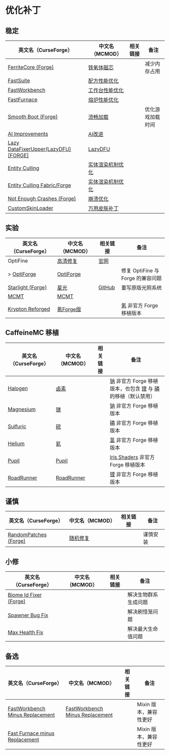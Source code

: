 # 优化补丁

## 稳定

| 英文名（CurseForge）                                                                                | 中文名（MCMOD）                                          | 相关链接 | 备注             |
| --------------------------------------------------------------------------------------------------- | -------------------------------------------------------- | -------- | ---------------- |
| [FerriteCore (Forge)](https://www.curseforge.com/minecraft/mc-mods/ferritecore)                     | [铁氧体磁芯](https://www.mcmod.cn/class/3888.html)       |          | 减少内存占用     |
| [FastSuite](https://www.curseforge.com/minecraft/mc-mods/fastsuite)                                 | [配方性能优化](https://www.mcmod.cn/class/3822.html)     |          |                  |
| [FastWorkbench](https://www.curseforge.com/minecraft/mc-mods/fastworkbench)                         | [工作台性能优化](https://www.mcmod.cn/class/1486.html)   |          |                  |
| [FastFurnace](https://www.curseforge.com/minecraft/mc-mods/fastfurnace)                             | [熔炉性能优化](https://www.mcmod.cn/class/1485.html)     |          |                  |
| [Smooth Boot (Forge)](https://www.curseforge.com/minecraft/mc-mods/smooth-boot-forge)               | [流畅加载](https://www.mcmod.cn/class/3422.html)         |          | 优化游戏加载时间 |
| [AI Improvements](https://www.curseforge.com/minecraft/mc-mods/ai-improvements)                     | [AI改进](https://www.mcmod.cn/class/1480.html)           |          |                  |
| [Lazy DataFixerUpper(LazyDFU) [FORGE]](https://www.curseforge.com/minecraft/mc-mods/lazy-dfu-forge) | [LazyDFU](https://www.mcmod.cn/class/3407.html)          |          |                  |
| [Entity Culling](https://www.curseforge.com/minecraft/mc-mods/entity-culling)                       | [实体渲染机制优化](https://www.mcmod.cn/class/3058.html) |          |                  |
| [Entity Culling Fabric/Forge](https://www.curseforge.com/minecraft/mc-mods/entityculling)           | [实体渲染机制优化](https://www.mcmod.cn/class/3629.html) |          |                  |
| [Not Enough Crashes (Forge)](https://www.curseforge.com/minecraft/mc-mods/not-enough-crashes-forge) | [崩溃优化](https://www.mcmod.cn/class/2441.html)         |          |                  |
| [CustomSkinLoader](https://www.curseforge.com/minecraft/mc-mods/customskinloader)                   | [万用皮肤补丁](https://www.mcmod.cn/class/883.html)      |          |                  |

## 实验

| 英文名（CurseForge）                                                              | 中文名（MCMOD）                                   | 相关链接                                                  | 备注                                                             |
| --------------------------------------------------------------------------------- | ------------------------------------------------- | --------------------------------------------------------- | ---------------------------------------------------------------- |
| OptiFine                                                                          | [高清修复](https://www.mcmod.cn/class/36.html)    | [官网](https://optifine.net/home)                         |                                                                  |
| > [OptiForge](https://www.curseforge.com/minecraft/mc-mods/optiforge)             | [OptiForge](https://www.mcmod.cn/class/2395.html) |                                                           | 修复 OptiFine 与 Forge 的兼容问题                                |
| [Starlight (Forge)](https://www.curseforge.com/minecraft/mc-mods/starlight-forge) | [星光](https://www.mcmod.cn/class/3303.html)      | [GitHub](https://github.com/Tuinity/Starlight/tree/forge) | 重写原版光照系统                                                 |
| [MCMT](https://www.curseforge.com/minecraft/mc-mods/mcmt-multithreading)          | [MCMT](https://www.mcmod.cn/class/3153.html)      |                                                           |                                                                  |
| [Krypton Reforged](https://www.curseforge.com/minecraft/mc-mods/krypton-reforged) | [氪Forge版](https://www.mcmod.cn/class/5146.html) |                                                           | [氪](https://www.mcmod.cn/class/3399.html) 非官方 Forge 移植版本 |

## CaffeineMC 移植

| 英文名（CurseForge）                                                       | 中文名（MCMOD）                                    | 相关链接 | 备注                                                                                                                                                                                 |
| -------------------------------------------------------------------------- | -------------------------------------------------- | -------- | ------------------------------------------------------------------------------------------------------------------------------------------------------------------------------------ |
| [Halogen](https://www.curseforge.com/minecraft/mc-mods/halogen)            | [卤素](https://www.mcmod.cn/class/4054.html)       |          | [钠](https://www.mcmod.cn/class/2785.html) 非官方 Forge 移植版本，也包含 [锂](https://www.mcmod.cn/class/2292.html) 与 [磷](https://www.mcmod.cn/class/1766.html) 的移植（默认禁用） |
| [Magnesium](https://www.curseforge.com/minecraft/mc-mods/sodium-reforged)  | [镁](https://www.mcmod.cn/class/4898.html)         |          | [钠](https://www.mcmod.cn/class/2785.html) 非官方 Forge 移植版本                                                                                                                     |
| [Sulfuric](https://www.curseforge.com/minecraft/mc-mods/phosphor-reforged) | [硫](https://www.mcmod.cn/class/4899.html)         |          | [磷](https://www.mcmod.cn/class/1766.html) 非官方 Forge 移植版本                                                                                                                     |
| [HeIium](https://www.curseforge.com/minecraft/mc-mods/hydrogen-reforged)   | [氦](https://www.mcmod.cn/class/4900.html)         |          | [氢](https://www.mcmod.cn/class/3406.html) 非官方 Forge 移植版本                                                                                                                     |
| [Pupil](https://www.curseforge.com/minecraft/mc-mods/iris-reforged)        | [Pupil](https://www.mcmod.cn/class/5109.html)      |          | [Iris Shaders](https://www.mcmod.cn/class/3697.html) 非官方 Forge 移植版本                                                                                                           |
| [RoadRunner](https://www.curseforge.com/minecraft/mc-mods/roadrunner)      | [RoadRunner](https://www.mcmod.cn/class/4852.html) |          | [锂](https://www.mcmod.cn/class/2292.html) 非官方 Forge 移植版本                                                                                                                     |

## 谨慎

| 英文名（CurseForge）                                                                | 中文名（MCMOD）                                  | 相关链接 | 备注     |
| ----------------------------------------------------------------------------------- | ------------------------------------------------ | -------- | -------- |
| [RandomPatches (Forge)](https://www.curseforge.com/minecraft/mc-mods/randompatches) | [随机修复](https://www.mcmod.cn/class/2253.html) |          | 谨慎安装 |

## 小修

| 英文名（CurseForge）                                                                  | 中文名（MCMOD） | 相关链接 | 备注                 |
| ------------------------------------------------------------------------------------- | --------------- | -------- | -------------------- |
| [Biome Id Fixer (Forge)](https://www.curseforge.com/minecraft/mc-mods/biome-id-fixer) |                 |          | 解决生物群系生成问题 |
| [Spawner Bug Fix](https://www.curseforge.com/minecraft/mc-mods/spawner-fix)           |                 |          | 解决刷怪笼问题       |
| [Max Health Fix](https://www.curseforge.com/minecraft/mc-mods/max-health-fix)         |                 |          | 解决最大生命值问题   |

## 备选

| 英文名（CurseForge）                                                                                            | 中文名（MCMOD）                                                         | 相关链接 | 备注                   |
| --------------------------------------------------------------------------------------------------------------- | ----------------------------------------------------------------------- | -------- | ---------------------- |
| [FastWorkbench Minus Replacement](https://www.curseforge.com/minecraft/mc-mods/fastworkbench-minus-replacement) | [FastWorkbench Minus Replacement](https://www.mcmod.cn/class/3723.html) |          | Mixin 版本，兼容性更好 |
| [Fast Furnace minus Replacement](https://www.curseforge.com/minecraft/mc-mods/fastfurnace-minus-replacement)    |                                                                         |          | Mixin 版本，兼容性更好 |
